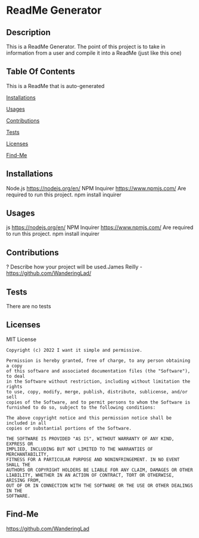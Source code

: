 # ReadMe Generator
  ## Description
  This is a ReadMe Generator. The point of this project is to take in information from a user and compile it into a ReadMe (just like this one)
  
  ## Table Of Contents
  
  This is a ReadMe that is auto-generated

  [Installations](#installations)

  [Usages](#usages)

  [Contributions](#contributions)

  [Tests](#tests)

  [Licenses](#licenses)

  [Find-Me](#find-me)
  
  ## Installations
  
  Node.js https://nodejs.org/en/ NPM Inquirer https://www.npmjs.com/ Are required to run this project. npm install inquirer
  
  ## Usages

  js https://nodejs.org/en/ NPM Inquirer https://www.npmjs.com/ Are required to run this project. npm install inquirer
  
  ## Contributions

  ? Describe how your project will be used.James Reilly - https://github.com/WanderingLad/
  
  ## Tests
  
  There are no tests
  
  ## Licenses

  MIT License

    Copyright (c) 2022 I want it simple and permissive.
    
    Permission is hereby granted, free of charge, to any person obtaining a copy
    of this software and associated documentation files (the "Software"), to deal
    in the Software without restriction, including without limitation the rights
    to use, copy, modify, merge, publish, distribute, sublicense, and/or sell
    copies of the Software, and to permit persons to whom the Software is
    furnished to do so, subject to the following conditions:
    
    The above copyright notice and this permission notice shall be included in all
    copies or substantial portions of the Software.
    
    THE SOFTWARE IS PROVIDED "AS IS", WITHOUT WARRANTY OF ANY KIND, EXPRESS OR
    IMPLIED, INCLUDING BUT NOT LIMITED TO THE WARRANTIES OF MERCHANTABILITY,
    FITNESS FOR A PARTICULAR PURPOSE AND NONINFRINGEMENT. IN NO EVENT SHALL THE
    AUTHORS OR COPYRIGHT HOLDERS BE LIABLE FOR ANY CLAIM, DAMAGES OR OTHER
    LIABILITY, WHETHER IN AN ACTION OF CONTRACT, TORT OR OTHERWISE, ARISING FROM,
    OUT OF OR IN CONNECTION WITH THE SOFTWARE OR THE USE OR OTHER DEALINGS IN THE
    SOFTWARE.
  
  ## Find-Me

  https://github.com/WanderingLad
  